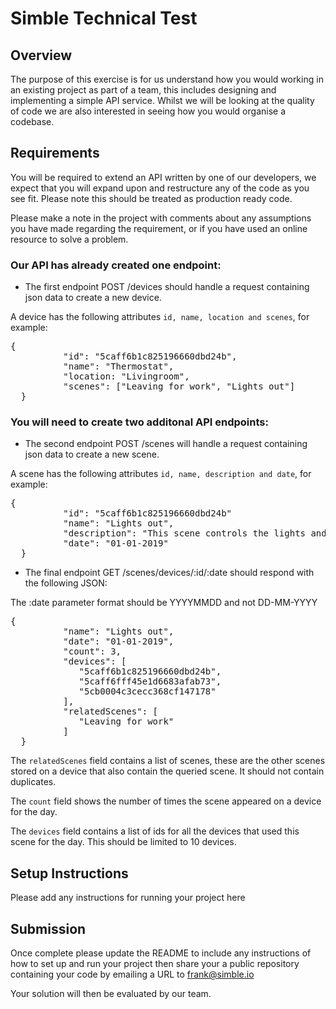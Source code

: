 # Simble Technical Test

## Overview

The purpose of this exercise is for us understand how you would working in an existing project as part of a team, this includes designing and implementing a simple API service. Whilst we will be looking at the quality of code we are also interested in seeing how you would organise a codebase.

## Requirements

You will be required to extend an API written by one of our developers, we expect that you will expand upon and restructure any of the code as you see fit. Please note this should be treated as production ready code.

Please make a note in the project with comments about any assumptions you have made regarding the requirement, or if you have used an online resource to solve a problem.

### Our API has already created one endpoint:

- The first endpoint POST /devices should handle a request containing json data to create a new device.

A device has the following attributes `id, name, location and scenes`, for example:

  <pre>{
  		  "id": "5caff6b1c825196660dbd24b",
  		  "name": "Thermostat",
  		  "location: "Livingroom",
  		  "scenes": ["Leaving for work", "Lights out"]
  }</pre>

### You will need to create two additonal API endpoints:

- The second endpoint POST /scenes will handle a request containing json data to create a new scene.

A scene has the following attributes `id, name, description and date`, for example:

  <pre>{
  		  "id": "5caff6b1c825196660dbd24b"
  		  "name": "Lights out",
  		  "description": "This scene controls the lights and heating at night time",
  		  "date": "01-01-2019"
  }</pre>

- The final endpoint GET /scenes/devices/:id/:date should respond with the following JSON:

The :date parameter format should be YYYYMMDD and not DD-MM-YYYY

  <pre>{
  		  "name": "Lights out",
  		  "date": "01-01-2019",
  		  "count": 3,
  		  "devices": [
  			 "5caff6b1c825196660dbd24b",
  			 "5caff6fff45e1d6683afab73",
  			 "5cb0004c3cecc368cf147178"
  		  ],
  		  "relatedScenes": [
  			 "Leaving for work"
  		  ]
  }</pre>

The `relatedScenes` field contains a list of scenes, these are the other scenes stored on a device that also contain the queried scene. It should not contain duplicates.

The `count` field shows the number of times the scene appeared on a device for the day.

The `devices` field contains a list of ids for all the devices that used this scene for the day. This should be limited to 10 devices.

## Setup Instructions

Please add any instructions for running your project here

## Submission

Once complete please update the README to include any instructions of how to set up and run your project then share your a public repository containing your code by emailing a URL to frank@simble.io

Your solution will then be evaluated by our team.

